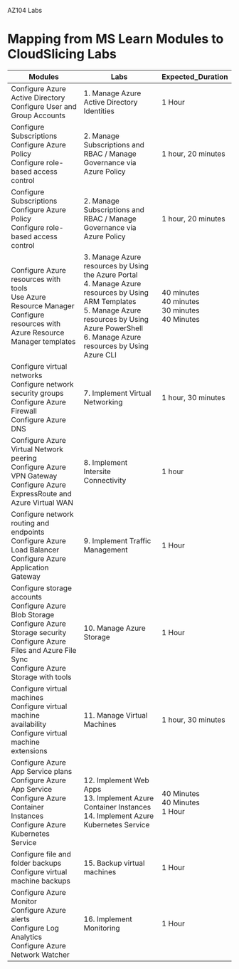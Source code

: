 AZ104 Labs
# Mapping from MS Learn Modules to CloudSlicing Labs


|Modules | Labs |Expected_Duration|
|---|---|---|
|Configure Azure Active Directory<BR>Configure User and Group Accounts|1.	Manage Azure Active Directory Identities |1 Hour|
|Configure Subscriptions<br>Configure Azure Policy<br>Configure role-based access control|2.	Manage Subscriptions and RBAC / Manage Governance via Azure Policy |1 hour, 20 minutes|  
|Configure Subscriptions<BR>Configure Azure Policy<BR>Configure role-based access control|2.	Manage Subscriptions and RBAC / Manage Governance via Azure Policy |1 hour, 20 minutes|
|Configure Azure resources with tools<BR>Use Azure Resource Manager<BR>Configure resources with Azure Resource Manager templates|3.	Manage Azure resources by Using the Azure Portal <br>4.	Manage Azure resources by Using ARM Templates <br>5.	Manage Azure resources by Using Azure PowerShell<br>6.	Manage Azure resources by Using Azure CLI|40 minutes<br>40 minutes<br>30 minutes<br>40 Minutes|
|Configure virtual networks<BR>Configure network security groups<BR>Configure Azure Firewall<BR>Configure Azure DNS|7.	Implement Virtual Networking|1 hour, 30 minutes|
|Configure Azure Virtual Network peering<BR>Configure Azure VPN Gateway<BR>Configure Azure ExpressRoute and Azure Virtual WAN|8.	Implement Intersite Connectivity|1 hour|
|Configure network routing and endpoints<BR>Configure Azure Load Balancer<BR>Configure Azure Application Gateway|9.	Implement Traffic Management|1 Hour|
|Configure storage accounts<BR>Configure Azure Blob Storage<BR>Configure Azure Storage security<BR>Configure Azure Files and Azure File Sync<BR>Configure Azure Storage with tools|10.	Manage Azure Storage|1 Hour|
|Configure virtual machines<BR>Configure virtual machine availability<BR>Configure virtual machine extensions|11.	Manage Virtual Machines|1 hour, 30 minutes|
|Configure Azure App Service plans<BR>Configure Azure App Service<BR>Configure Azure Container Instances<BR>Configure Azure Kubernetes Service|12.	Implement Web Apps <br>13.	Implement Azure Container Instances<br>14.	Implement Azure Kubernetes Service|40 Minutes<br>40 Minutes<br>1 Hour|
|Configure file and folder backups<BR>Configure virtual machine backups|15.	Backup virtual machines|1 Hour|
|Configure Azure Monitor<BR>Configure Azure alerts<BR>Configure Log Analytics<BR>Configure Azure Network Watcher|16.	Implement Monitoring|1 Hour|
  


